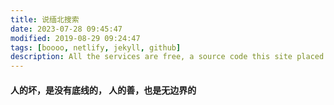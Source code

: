 ```yaml
---
title: 说缅北搜索
date: 2023-07-28 09:45:47
modified: 2019-08-29 09:24:47
tags: [boooo, netlify, jekyll, github]
description: All the services are free, a source code this site placed on github repository and intergration with netlify service, another service that you can use is github page for hosting your own static site.
---
```

#### 人的坏，是没有底线的， 人的善，也是无边界的
